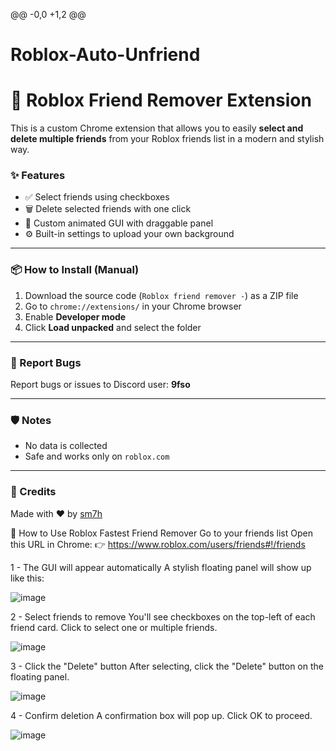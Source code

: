 @@ -0,0 +1,2 @@
 # Roblox-Auto-Unfriend
# 🤖 Roblox Friend Remover Extension

This is a custom Chrome extension that allows you to easily **select and delete multiple friends** from your Roblox friends list in a modern and stylish way.

### ✨ Features
- ✅ Select friends using checkboxes  
- 🗑️ Delete selected friends with one click  
- 🎨 Custom animated GUI with draggable panel  
- ⚙️ Built-in settings to upload your own background

---

### 📦 How to Install (Manual)
1. Download the source code (`Roblox friend remover -`) as a ZIP file  
2. Go to `chrome://extensions/` in your Chrome browser  
3. Enable **Developer mode**  
4. Click **Load unpacked** and select the folder

---

### 🐛 Report Bugs
Report bugs or issues to Discord user: **9fso**

---

### 🛡️ Notes
- No data is collected  
- Safe and works only on `roblox.com`

---

### 💬 Credits
Made with ❤️ by [sm7h](https://github.com/sm7h)

🧾 How to Use Roblox Fastest Friend Remover
Go to your friends list
Open this URL in Chrome:
👉 https://www.roblox.com/users/friends#!/friends

1 - The GUI will appear automatically
A stylish floating panel will show up like this:

![image](https://github.com/user-attachments/assets/889cc63c-3d81-4ba4-962f-b347eb78a40c)

2 - Select friends to remove
You'll see checkboxes on the top-left of each friend card.
Click to select one or multiple friends.

![image](https://github.com/user-attachments/assets/ca4a427f-9b74-4f4b-b3e1-2f6012238dc1)

3 - Click the "Delete" button
After selecting, click the "Delete" button on the floating panel.

![image](https://github.com/user-attachments/assets/3c6b3266-f94c-481b-927b-8172dad08453)

4 - Confirm deletion
A confirmation box will pop up. Click OK to proceed.

![image](https://github.com/user-attachments/assets/d793fb09-8f7e-4459-be38-19ecfb5de5ff)





